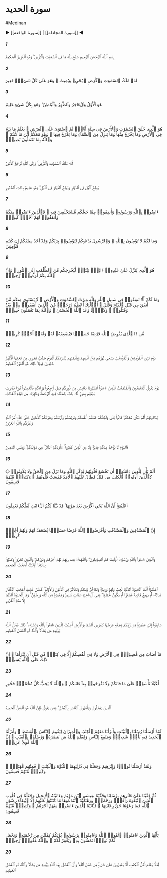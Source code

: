 # سورة الحديد
#Medinan
▶ [[سورة الواقعة]] | [[سورة المجادلة]] ◀
##### 1
<span class="ayah hovertext" data-hover="آنچه در آسمانها و زمين است، خداوند را تسبيح مى‌گويد، و اوست پيروزمند فرزانه‌">بِسْمِ ٱللَّهِ ٱلرَّحْمَٰنِ ٱلرَّحِيمِ سَبَّحَ لِلَّهِ مَا فِى ٱلسَّمَٰوَٰتِ وَٱلْأَرْضِ ۖ وَهُوَ ٱلْعَزِيزُ ٱلْحَكِيمُ</span>
##### 2
<span class="ayah hovertext" data-hover="او راست فرمانروايى آسمانها و زمين، كه زنده مى‌دارد و مى‌ميراند، و او بر هر كارى تواناست‌">لَهُۥ مُلْكُ ٱلسَّمَٰوَٰتِ وَٱلْأَرْضِ ۖ يُحْىِۦ وَيُمِيتُ ۖ وَهُوَ عَلَىٰ كُلِّ شَىْءٍۢ قَدِيرٌ</span>
##### 3
<span class="ayah hovertext" data-hover="اوست اول و آخر و ظاهر و باطن و او به همه چيز داناست‌">هُوَ ٱلْأَوَّلُ وَٱلْءَاخِرُ وَٱلظَّٰهِرُ وَٱلْبَاطِنُ ۖ وَهُوَ بِكُلِّ شَىْءٍ عَلِيمٌ</span>
##### 4
<span class="ayah hovertext" data-hover="اوست كه آسمانها و زمين را در شش روز آفريد و سپس بر عرش استيلاء يافت، مى‌داند كه چه چيزى وارد زمين مى‌شود و چه چيزى از آن بيرون مى‌رود، و آنچه از آسمان فرو مى‌آيد و آنچه به آن فرا مى‌رود، و او هرجا كه باشيد با شماست، و خداوند به آنچه مى‌كنيد بيناست‌">هُوَ ٱلَّذِى خَلَقَ ٱلسَّمَٰوَٰتِ وَٱلْأَرْضَ فِى سِتَّةِ أَيَّامٍۢ ثُمَّ ٱسْتَوَىٰ عَلَى ٱلْعَرْشِ ۚ يَعْلَمُ مَا يَلِجُ فِى ٱلْأَرْضِ وَمَا يَخْرُجُ مِنْهَا وَمَا يَنزِلُ مِنَ ٱلسَّمَآءِ وَمَا يَعْرُجُ فِيهَا ۖ وَهُوَ مَعَكُمْ أَيْنَ مَا كُنتُمْ ۚ وَٱللَّهُ بِمَا تَعْمَلُونَ بَصِيرٌۭ</span>
##### 5
<span class="ayah hovertext" data-hover="فرمانروايى آسمانها و زمين او راست، و كارها به خداوند باز گردانده شود">لَّهُۥ مُلْكُ ٱلسَّمَٰوَٰتِ وَٱلْأَرْضِ ۚ وَإِلَى ٱللَّهِ تُرْجَعُ ٱلْأُمُورُ</span>
##### 6
<span class="ayah hovertext" data-hover="از شب مى‌كاهد و بر روز مى‌افزايد و از روز مى‌كاهد و بر شب مى‌افزايد و او به راز دلها داناست‌">يُولِجُ ٱلَّيْلَ فِى ٱلنَّهَارِ وَيُولِجُ ٱلنَّهَارَ فِى ٱلَّيْلِ ۚ وَهُوَ عَلِيمٌۢ بِذَاتِ ٱلصُّدُورِ</span>
##### 7
<span class="ayah hovertext" data-hover="به خداوند و پيامبر او ايمان بياوريد و از آنچه شما را در آن جانشين ساخته است انفاق كنيد، آرى كسانى از شما كه ايمان آورده و انفاق كنند پاداش بزرگى دارند">ءَامِنُوا۟ بِٱللَّهِ وَرَسُولِهِۦ وَأَنفِقُوا۟ مِمَّا جَعَلَكُم مُّسْتَخْلَفِينَ فِيهِ ۖ فَٱلَّذِينَ ءَامَنُوا۟ مِنكُمْ وَأَنفَقُوا۟ لَهُمْ أَجْرٌۭ كَبِيرٌۭ</span>
##### 8
<span class="ayah hovertext" data-hover="و شما را چه مى‌شود كه به خداوند ايمان نمى‌آوريد، حال آنكه پيامبر شما را دعوت مى‌كند كه به پروردگارتان ايمان آوريد، و به راستى اگر ايمان داشته باشيد از شما پيمانتان را گرفته است‌">وَمَا لَكُمْ لَا تُؤْمِنُونَ بِٱللَّهِ ۙ وَٱلرَّسُولُ يَدْعُوكُمْ لِتُؤْمِنُوا۟ بِرَبِّكُمْ وَقَدْ أَخَذَ مِيثَٰقَكُمْ إِن كُنتُم مُّؤْمِنِينَ</span>
##### 9
<span class="ayah hovertext" data-hover="اوست كه بر بنده‌اش آياتى روشنگر فرو فرستاده است تا شما را از تاريكيها[ى جهل و كفر] به سوى نور [علم و ايمان‌] بازبرد، و بى‌گمان خداوند در حق شما رئوف مهربان است‌">هُوَ ٱلَّذِى يُنَزِّلُ عَلَىٰ عَبْدِهِۦٓ ءَايَٰتٍۭ بَيِّنَٰتٍۢ لِّيُخْرِجَكُم مِّنَ ٱلظُّلُمَٰتِ إِلَى ٱلنُّورِ ۚ وَإِنَّ ٱللَّهَ بِكُمْ لَرَءُوفٌۭ رَّحِيمٌۭ</span>
##### 10
<span class="ayah hovertext" data-hover="و شما را چه مى‌شود كه در راه خدا انفاق نمى‌كنيد، و حال آنكه ميراث آسمانها و زمين از خداوند است، و از ميان شما كسى كه پيش از پيروزى [فتح مكه‌] انفاق و كارزار كرده باشد [با ديگران‌] برابر نيست، اينان بلندمرتبه‌ترند از كسانى كه بعد از آن انفاق و كارزار كرده‌اند، و همه را خداوند وعده نيكى [/بهشت‌] داده است، و خداوند به آنچه مى‌كنيد آگاه است‌">وَمَا لَكُمْ أَلَّا تُنفِقُوا۟ فِى سَبِيلِ ٱللَّهِ وَلِلَّهِ مِيرَٰثُ ٱلسَّمَٰوَٰتِ وَٱلْأَرْضِ ۚ لَا يَسْتَوِى مِنكُم مَّنْ أَنفَقَ مِن قَبْلِ ٱلْفَتْحِ وَقَٰتَلَ ۚ أُو۟لَٰٓئِكَ أَعْظَمُ دَرَجَةًۭ مِّنَ ٱلَّذِينَ أَنفَقُوا۟ مِنۢ بَعْدُ وَقَٰتَلُوا۟ ۚ وَكُلًّۭا وَعَدَ ٱللَّهُ ٱلْحُسْنَىٰ ۚ وَٱللَّهُ بِمَا تَعْمَلُونَ خَبِيرٌۭ</span>
##### 11
<span class="ayah hovertext" data-hover="كيست كه در راه خداوند قرض‌الحسنه دهد، تا برايش دوچندان سازد و براى او پاداشى ارجمند است‌">مَّن ذَا ٱلَّذِى يُقْرِضُ ٱللَّهَ قَرْضًا حَسَنًۭا فَيُضَٰعِفَهُۥ لَهُۥ وَلَهُۥٓ أَجْرٌۭ كَرِيمٌۭ</span>
##### 12
<span class="ayah hovertext" data-hover="روزى كه مردان مؤمن و زنان مؤمن را بينى كه نورشان پيشاپيش آنان و در سمت راستشان مى‌شتابد، امروز بشارت شما باغهايى است كه از فرودست آن جويباران جارى است و جاودانه در آن هستيد، اين همانا رستگارى بزرگ است‌">يَوْمَ تَرَى ٱلْمُؤْمِنِينَ وَٱلْمُؤْمِنَٰتِ يَسْعَىٰ نُورُهُم بَيْنَ أَيْدِيهِمْ وَبِأَيْمَٰنِهِم بُشْرَىٰكُمُ ٱلْيَوْمَ جَنَّٰتٌۭ تَجْرِى مِن تَحْتِهَا ٱلْأَنْهَٰرُ خَٰلِدِينَ فِيهَا ۚ ذَٰلِكَ هُوَ ٱلْفَوْزُ ٱلْعَظِيمُ</span>
##### 13
<span class="ayah hovertext" data-hover="روزى كه مردان منافق و زنان منافق به مؤمنان گويند به خاطر ما درنگ كنيد تا از نورتان روشنى فراگيريم، گفته شود پس پشت خويش باز گرديد و نورى بجوييد، سپس ميان آنان ديوارى زده شود كه درى دارد، از درون‌سو در آن رحمت است و از برون سوى آن عذاب است‌">يَوْمَ يَقُولُ ٱلْمُنَٰفِقُونَ وَٱلْمُنَٰفِقَٰتُ لِلَّذِينَ ءَامَنُوا۟ ٱنظُرُونَا نَقْتَبِسْ مِن نُّورِكُمْ قِيلَ ٱرْجِعُوا۟ وَرَآءَكُمْ فَٱلْتَمِسُوا۟ نُورًۭا فَضُرِبَ بَيْنَهُم بِسُورٍۢ لَّهُۥ بَابٌۢ بَاطِنُهُۥ فِيهِ ٱلرَّحْمَةُ وَظَٰهِرُهُۥ مِن قِبَلِهِ ٱلْعَذَابُ</span>
##### 14
<span class="ayah hovertext" data-hover="آنان را ندا دهند كه مگر ما با شما نبوديم؟ گويند چرا ولى شما خودتان را در بلا افكنديد و چشم به راه [حوادث سوء براى مسلمانان‌] بوديد و شك و شبهه ورزيديد و آرزوها شما را فريفت، تا آنكه فرمان الهى [/مرگ‌] در رسيد، و [شيطان‌] فريبكار شما را در حق خداوند فريب داد">يُنَادُونَهُمْ أَلَمْ نَكُن مَّعَكُمْ ۖ قَالُوا۟ بَلَىٰ وَلَٰكِنَّكُمْ فَتَنتُمْ أَنفُسَكُمْ وَتَرَبَّصْتُمْ وَٱرْتَبْتُمْ وَغَرَّتْكُمُ ٱلْأَمَانِىُّ حَتَّىٰ جَآءَ أَمْرُ ٱللَّهِ وَغَرَّكُم بِٱللَّهِ ٱلْغَرُورُ</span>
##### 15
<span class="ayah hovertext" data-hover="پس امروز نه از شما و نه از كافران، بدل و بلاگردانى پذيرفته نشود، سرا و سرانجام شما آتش [دوزخ‌] است، او پناه شماست و چه بد سرانجامى است‌">فَٱلْيَوْمَ لَا يُؤْخَذُ مِنكُمْ فِدْيَةٌۭ وَلَا مِنَ ٱلَّذِينَ كَفَرُوا۟ ۚ مَأْوَىٰكُمُ ٱلنَّارُ ۖ هِىَ مَوْلَىٰكُمْ ۖ وَبِئْسَ ٱلْمَصِيرُ</span>
##### 16
<span class="ayah hovertext" data-hover="آيا مؤمنان را هنگام آن نرسيده است كه دلهايشان به ياد خداوند، و آنچه از حق كه نازل شده است، خشوع يابد، و مانند كسانى نباشند كه پيشترها به آنان كتاب آسمانى داده شده است، و سپس روزگارشان دراز نمود، آنگاه دلهايشان سخت شد و بسيارى از آنان نافرمان بودند">۞ أَلَمْ يَأْنِ لِلَّذِينَ ءَامَنُوٓا۟ أَن تَخْشَعَ قُلُوبُهُمْ لِذِكْرِ ٱللَّهِ وَمَا نَزَلَ مِنَ ٱلْحَقِّ وَلَا يَكُونُوا۟ كَٱلَّذِينَ أُوتُوا۟ ٱلْكِتَٰبَ مِن قَبْلُ فَطَالَ عَلَيْهِمُ ٱلْأَمَدُ فَقَسَتْ قُلُوبُهُمْ ۖ وَكَثِيرٌۭ مِّنْهُمْ فَٰسِقُونَ</span>
##### 17
<span class="ayah hovertext" data-hover="بدانيد كه خداوند زمين را پس از پژمردنش زنده مى‌دارد، به راستى كه آيات [خود] را براى شما به روشنى بيان كرديم، باشد كه تعقل كنيد">ٱعْلَمُوٓا۟ أَنَّ ٱللَّهَ يُحْىِ ٱلْأَرْضَ بَعْدَ مَوْتِهَا ۚ قَدْ بَيَّنَّا لَكُمُ ٱلْءَايَٰتِ لَعَلَّكُمْ تَعْقِلُونَ</span>
##### 18
<span class="ayah hovertext" data-hover="بى‌گمان مردان صدقه‌بخش و زنان صدقه‌بخش و كسانى كه در راه خدا قرض‌الحسنه داده‌اند، براى آنان دوچندان شود، و براى آنان پاداشى ارجمند است‌">إِنَّ ٱلْمُصَّدِّقِينَ وَٱلْمُصَّدِّقَٰتِ وَأَقْرَضُوا۟ ٱللَّهَ قَرْضًا حَسَنًۭا يُضَٰعَفُ لَهُمْ وَلَهُمْ أَجْرٌۭ كَرِيمٌۭ</span>
##### 19
<span class="ayah hovertext" data-hover="و كسانى كه به خداوند و پيامبرانش ايمان آورده‌اند، اينانند كه صديقند، و شهيدان نزد پروردگارشان هستند، و اجرشان و نورشان را دارند، و كسانى كه كفرورزيده‌اند و آيات ما را دروغ انگاشته‌اند اينانند كه دوزخى‌اند">وَٱلَّذِينَ ءَامَنُوا۟ بِٱللَّهِ وَرُسُلِهِۦٓ أُو۟لَٰٓئِكَ هُمُ ٱلصِّدِّيقُونَ ۖ وَٱلشُّهَدَآءُ عِندَ رَبِّهِمْ لَهُمْ أَجْرُهُمْ وَنُورُهُمْ ۖ وَٱلَّذِينَ كَفَرُوا۟ وَكَذَّبُوا۟ بِـَٔايَٰتِنَآ أُو۟لَٰٓئِكَ أَصْحَٰبُ ٱلْجَحِيمِ</span>
##### 20
<span class="ayah hovertext" data-hover="بدانيد كه همانا زندگانى دنيا بازيچه و سرگرمى، و زيور و فخرفروشى در ميان شما و افزون طلبى در اموال و اولاد است، همانند بارانى كه كشاورزان را گياه آن خوش آيد، سپس پژمرده شود و آن را زرد شده بينى، سپس خرد و ريز شود، و در آخرت هم عذابى شديد هست و هم آمرزش و خشنودى از جانب خداوند، و زندگانى دنيا جز مايه فريب نيست‌">ٱعْلَمُوٓا۟ أَنَّمَا ٱلْحَيَوٰةُ ٱلدُّنْيَا لَعِبٌۭ وَلَهْوٌۭ وَزِينَةٌۭ وَتَفَاخُرٌۢ بَيْنَكُمْ وَتَكَاثُرٌۭ فِى ٱلْأَمْوَٰلِ وَٱلْأَوْلَٰدِ ۖ كَمَثَلِ غَيْثٍ أَعْجَبَ ٱلْكُفَّارَ نَبَاتُهُۥ ثُمَّ يَهِيجُ فَتَرَىٰهُ مُصْفَرًّۭا ثُمَّ يَكُونُ حُطَٰمًۭا ۖ وَفِى ٱلْءَاخِرَةِ عَذَابٌۭ شَدِيدٌۭ وَمَغْفِرَةٌۭ مِّنَ ٱللَّهِ وَرِضْوَٰنٌۭ ۚ وَمَا ٱلْحَيَوٰةُ ٱلدُّنْيَآ إِلَّا مَتَٰعُ ٱلْغُرُورِ</span>
##### 21
<span class="ayah hovertext" data-hover="به سوى آمرزشى از پروردگارتان، و بهشتى كه پهناى آن همچند پهناى آسمان و زمين است و براى مؤمنان به خداوند و پيامبران او آماده شده است، بشتابيد، اين بخشش الهى است كه به هر كس خواهد ارزانى‌اش دارد، و خداوند داراى بخشش و بخشايش بيكران است‌">سَابِقُوٓا۟ إِلَىٰ مَغْفِرَةٍۢ مِّن رَّبِّكُمْ وَجَنَّةٍ عَرْضُهَا كَعَرْضِ ٱلسَّمَآءِ وَٱلْأَرْضِ أُعِدَّتْ لِلَّذِينَ ءَامَنُوا۟ بِٱللَّهِ وَرُسُلِهِۦ ۚ ذَٰلِكَ فَضْلُ ٱللَّهِ يُؤْتِيهِ مَن يَشَآءُ ۚ وَٱللَّهُ ذُو ٱلْفَضْلِ ٱلْعَظِيمِ</span>
##### 22
<span class="ayah hovertext" data-hover="هيچ مصيبتى در زمين [به جسم و مال‌] و به جانهاى شما نرسد مگر آنكه پيش از آنكه آن را آفريده باشيم در كتابى [ثبت‌] است، بى‌گمان اين امر بر خداوند آسان است‌">مَآ أَصَابَ مِن مُّصِيبَةٍۢ فِى ٱلْأَرْضِ وَلَا فِىٓ أَنفُسِكُمْ إِلَّا فِى كِتَٰبٍۢ مِّن قَبْلِ أَن نَّبْرَأَهَآ ۚ إِنَّ ذَٰلِكَ عَلَى ٱللَّهِ يَسِيرٌۭ</span>
##### 23
<span class="ayah hovertext" data-hover="تا آنكه بر آنچه از دست شما رود اندوه مخوريد و بر آنچه به شما بخشد شادمانى مكنيد، و خداوند هيچ متكبر فخر فروشى را دوست ندارد">لِّكَيْلَا تَأْسَوْا۟ عَلَىٰ مَا فَاتَكُمْ وَلَا تَفْرَحُوا۟ بِمَآ ءَاتَىٰكُمْ ۗ وَٱللَّهُ لَا يُحِبُّ كُلَّ مُخْتَالٍۢ فَخُورٍ</span>
##### 24
<span class="ayah hovertext" data-hover="همان كسانى كه بخل مى‌ورزند و مردمان را نيز به بخل مى‌فرمايند، و هر كس روى بر تابد، [بداند كه‌] خداوند بى نياز ستوده است‌">ٱلَّذِينَ يَبْخَلُونَ وَيَأْمُرُونَ ٱلنَّاسَ بِٱلْبُخْلِ ۗ وَمَن يَتَوَلَّ فَإِنَّ ٱللَّهَ هُوَ ٱلْغَنِىُّ ٱلْحَمِيدُ</span>
##### 25
<span class="ayah hovertext" data-hover="به راستى كه پيامبرانمان را همراه با پديده‌هاى روشنگر فرستاديم و همراه آنان كتاب آسمانى و سنجه فرو فرستاديم، تا مردم به دادگرى برخيزند، و آهن را پديد آورديم كه در آن [مايه‌] ستيز و صلابت است و نيز سودهايى براى مردم، تا سرانجام خداوند معلوم بدارد كه چه كسى در نهان [جانب‌] او و پيامبرانش را يارى مى‌دهد، بى‌گمان خداوند نيرومند پيروزمند است‌">لَقَدْ أَرْسَلْنَا رُسُلَنَا بِٱلْبَيِّنَٰتِ وَأَنزَلْنَا مَعَهُمُ ٱلْكِتَٰبَ وَٱلْمِيزَانَ لِيَقُومَ ٱلنَّاسُ بِٱلْقِسْطِ ۖ وَأَنزَلْنَا ٱلْحَدِيدَ فِيهِ بَأْسٌۭ شَدِيدٌۭ وَمَنَٰفِعُ لِلنَّاسِ وَلِيَعْلَمَ ٱللَّهُ مَن يَنصُرُهُۥ وَرُسُلَهُۥ بِٱلْغَيْبِ ۚ إِنَّ ٱللَّهَ قَوِىٌّ عَزِيزٌۭ</span>
##### 26
<span class="ayah hovertext" data-hover="و به راستى نوح و ابراهيم را به رسالت فرستاديم، و در زاد و رود آن دو، پيامبرى و كتاب آسمانى قرار داديم، آنگاه بعضى از آنان رهيافته و بسيارى از آنان نافرمانند">وَلَقَدْ أَرْسَلْنَا نُوحًۭا وَإِبْرَٰهِيمَ وَجَعَلْنَا فِى ذُرِّيَّتِهِمَا ٱلنُّبُوَّةَ وَٱلْكِتَٰبَ ۖ فَمِنْهُم مُّهْتَدٍۢ ۖ وَكَثِيرٌۭ مِّنْهُمْ فَٰسِقُونَ</span>
##### 27
<span class="ayah hovertext" data-hover="سپس از پى ايشان پيامبرانمان را آورديم، و عيسى بن مريم را از پى آورديم، و به او انجيل داديم و در دل كسانى كه از او پيروى كردند رأفت و رحمت قرار داديم، و رهبانيتى را به صورت بدعتى در پيش گرفتند كه ما آن را بر ايشان واجب نكرده بوديم، مگر آنكه در طلب خشنودى الهى آن را در پيش گرفته بودند، ولى چنانكه شايسته رعايت بود، رعايتش نكردند، آنگاه به مؤمنان آنان پاداششان را بخشيديم و بسيارى از آنان نافرمانند">ثُمَّ قَفَّيْنَا عَلَىٰٓ ءَاثَٰرِهِم بِرُسُلِنَا وَقَفَّيْنَا بِعِيسَى ٱبْنِ مَرْيَمَ وَءَاتَيْنَٰهُ ٱلْإِنجِيلَ وَجَعَلْنَا فِى قُلُوبِ ٱلَّذِينَ ٱتَّبَعُوهُ رَأْفَةًۭ وَرَحْمَةًۭ وَرَهْبَانِيَّةً ٱبْتَدَعُوهَا مَا كَتَبْنَٰهَا عَلَيْهِمْ إِلَّا ٱبْتِغَآءَ رِضْوَٰنِ ٱللَّهِ فَمَا رَعَوْهَا حَقَّ رِعَايَتِهَا ۖ فَـَٔاتَيْنَا ٱلَّذِينَ ءَامَنُوا۟ مِنْهُمْ أَجْرَهُمْ ۖ وَكَثِيرٌۭ مِّنْهُمْ فَٰسِقُونَ</span>
##### 28
<span class="ayah hovertext" data-hover="اى مؤمنان از خداوند پروا كنيد و به پيامبر او ايمان آوريد، تا بهره دوچندان از رحمت خويش به شما ارزانى دارد، و براى شما نورى قرار دهد كه با آن [به درستى‌] راه رويد و شما را بيامرزد، و خداوند آمرزگار مهربان است‌">يَٰٓأَيُّهَا ٱلَّذِينَ ءَامَنُوا۟ ٱتَّقُوا۟ ٱللَّهَ وَءَامِنُوا۟ بِرَسُولِهِۦ يُؤْتِكُمْ كِفْلَيْنِ مِن رَّحْمَتِهِۦ وَيَجْعَل لَّكُمْ نُورًۭا تَمْشُونَ بِهِۦ وَيَغْفِرْ لَكُمْ ۚ وَٱللَّهُ غَفُورٌۭ رَّحِيمٌۭ</span>
##### 29
<span class="ayah hovertext" data-hover="تا اهل كتاب بدانند كه صاحب اختيار چيزى از بخشش و بخشايش الهى نيستند، و بخشش و بخشايش به دست خداوند است، به هر كس كه خواهد ارزانى‌اش دارد، و خداوند داراى بخشش بيكران است‌">لِّئَلَّا يَعْلَمَ أَهْلُ ٱلْكِتَٰبِ أَلَّا يَقْدِرُونَ عَلَىٰ شَىْءٍۢ مِّن فَضْلِ ٱللَّهِ ۙ وَأَنَّ ٱلْفَضْلَ بِيَدِ ٱللَّهِ يُؤْتِيهِ مَن يَشَآءُ ۚ وَٱللَّهُ ذُو ٱلْفَضْلِ ٱلْعَظِيمِ</span>
